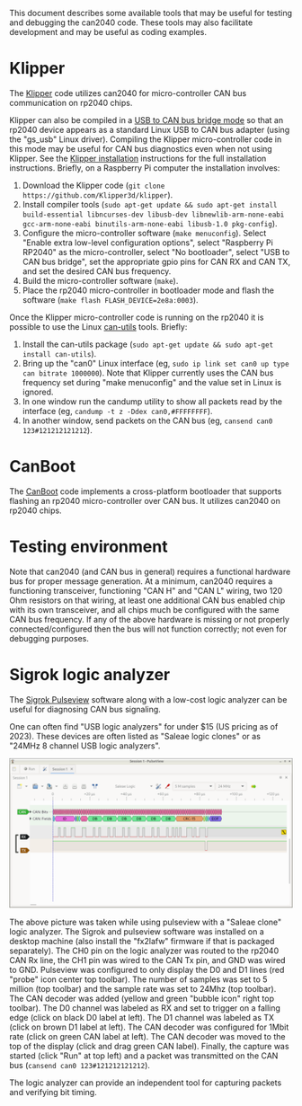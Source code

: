 This document describes some available tools that may be useful for
testing and debugging the can2040 code.  These tools may also
facilitate development and may be useful as coding examples.

# Klipper

The [Klipper](https://www.klipper3d.org/) code utilizes can2040 for
micro-controller CAN bus communication on rp2040 chips.

Klipper can also be compiled in a [USB to CAN bus bridge
mode](https://www.klipper3d.org/CANBUS.html#usb-to-can-bus-bridge-mode)
so that an rp2040 device appears as a standard Linux USB to CAN bus
adapter (using the "gs_usb" Linux driver).  Compiling the Klipper
micro-controller code in this mode may be useful for CAN bus
diagnostics even when not using Klipper.  See the [Klipper
installation](https://www.klipper3d.org/Installation.html)
instructions for the full installation instructions.  Briefly, on a
Raspberry Pi computer the installation involves:
1. Download the Klipper code
   (`git clone https://github.com/Klipper3d/klipper`).
2. Install compiler tools
   (`sudo apt-get update && sudo apt-get install build-essential libncurses-dev libusb-dev libnewlib-arm-none-eabi gcc-arm-none-eabi binutils-arm-none-eabi libusb-1.0 pkg-config`).
3. Configure the micro-controller software (`make menuconfig`).
   Select "Enable extra low-level configuration options", select
   "Raspberry Pi RP2040" as the micro-controller, select "No
   bootloader", select "USB to CAN bus bridge", set the appropriate
   gpio pins for CAN RX and CAN TX, and set the desired CAN bus
   frequency.
4. Build the micro-controller software (`make`).
5. Place the rp2040 micro-controller in bootloader mode and flash the
   software (`make flash FLASH_DEVICE=2e8a:0003`).

Once the Klipper micro-controller code is running on the rp2040 it is
possible to use the Linux
[can-utils](https://github.com/linux-can/can-utils) tools.  Briefly:
1. Install the can-utils package
   (`sudo apt-get update && sudo apt-get install can-utils`).
2. Bring up the "can0" Linux interface
   (eg, `sudo ip link set can0 up type can bitrate 1000000`).  Note
   that Klipper currently uses the CAN bus frequency set during "make
   menuconfig" and the value set in Linux is ignored.
3. In one window run the candump utility to show all packets read by
   the interface (eg, `candump -t z -Ddex can0,#FFFFFFFF`).
4. In another window, send packets on the CAN bus
   (eg, `cansend can0 123#121212121212`).

# CanBoot

The [CanBoot](https://github.com/Arksine/CanBoot) code implements a
cross-platform bootloader that supports flashing an rp2040
micro-controller over CAN bus.  It utilizes can2040 on rp2040 chips.

# Testing environment

Note that can2040 (and CAN bus in general) requires a functional
hardware bus for proper message generation.  At a minimum, can2040
requires a functioning transceiver, functioning "CAN H" and "CAN L"
wiring, two 120 Ohm resistors on that wiring, at least one additional
CAN bus enabled chip with its own transceiver, and all chips much be
configured with the same CAN bus frequency.  If any of the above
hardware is missing or not properly connected/configured then the bus
will not function correctly; not even for debugging purposes.

# Sigrok logic analyzer

The [Sigrok Pulseview](https://sigrok.org/wiki/PulseView) software
along with a low-cost logic analyzer can be useful for diagnosing CAN
bus signaling.

One can often find "USB logic analyzers" for under $15 (US pricing as
of 2023).  These devices are often listed as "Saleae logic clones" or
as "24MHz 8 channel USB logic analyzers".

![pulseview-canbus](img/pulseview-canbus.png)

The above picture was taken while using pulseview with a "Saleae
clone" logic analyzer.  The Sigrok and pulseview software was
installed on a desktop machine (also install the "fx2lafw" firmware if
that is packaged separately).  The CH0 pin on the logic analyzer was
routed to the rp2040 CAN Rx line, the CH1 pin was wired to the CAN Tx
pin, and GND was wired to GND.  Pulseview was configured to only
display the D0 and D1 lines (red "probe" icon center top toolbar).
The number of samples was set to 5 million (top toolbar) and the
sample rate was set to 24Mhz (top toolbar).  The CAN decoder was added
(yellow and green "bubble icon" right top toolbar).  The D0 channel
was labeled as RX and set to trigger on a falling edge (click on black
D0 label at left).  The D1 channel was labeled as TX (click on brown
D1 label at left).  The CAN decoder was configured for 1Mbit rate
(click on green CAN label at left).  The CAN decoder was moved to the
top of the display (click and drag green CAN label).  Finally, the
capture was started (click "Run" at top left) and a packet was
transmitted on the CAN bus (`cansend can0 123#121212121212`).

The logic analyzer can provide an independent tool for capturing
packets and verifying bit timing.
